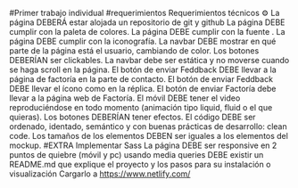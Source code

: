 #Primer trabajo individual
#requerimientos
Requerimientos técnicos ⚙️
La página DEBERÁ estar alojada un repositorio de git y github
La página DEBE cumplir con la paleta de colores.
La página DEBE cumplir con la fuente .
La página DEBE cumplir con la iconografía.
La navbar DEBE mostrar en qué parte de la página está el usuario, cambiando de color.
Los botones DEBERÍAN ser clickables.
La navbar debe ser estática y no moverse cuando se haga scroll en la página.
El botón de enviar Feddback DEBE llevar a la página de factoría en la parte de contacto.
El botón de enviar Feddback DEBE llevar el ícono como en la réplica.
El botón de enviar Factoría debe llevar a la página web de Factoría.
El móvil DEBE tener el video reproduciéndose en todo momento (animación tipo liquid, fluid o el que quieras).
Los botones DEBERÍAN tener efectos.
El código DEBE ser ordenado, identado, semántico y con buenas prácticas de desarrollo: clean code.
Los tamaños de los elementos DEBEN ser iguales a los elementos del mockup.
#EXTRA
Implementar Sass
La página DEBE ser responsive en 2 puntos de quiebre (móvil y pc) usando media queries
DEBE existir un README.md que explique el proyecto y los pasos para su instalación o visualización 
Cargarlo a https://www.netlify.com/
